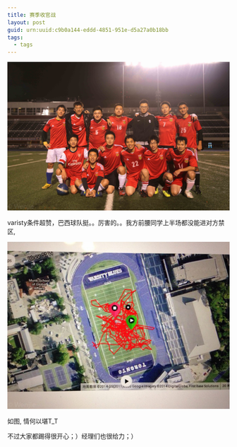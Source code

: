 ```yaml
---
title: 赛季收官战
layout: post
guid: urn:uuid:c9b0a144-eddd-4851-951e-d5a27a0b18bb
tags:
  - tags
---
```


![合照](/media/img/IMG_0185.jpg)  

varisty条件超赞，巴西球队挺。。厉害的。。我方前腰同学上半场都没能进对方禁区,

![route](/media/img/IMG_0328.jpg)

如图, 情何以堪T_T

不过大家都踢得很开心；）经理们也很给力；）